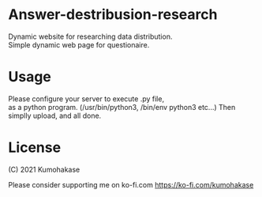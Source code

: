 Answer-destribusion-research
====
Dynamic website for researching data distribution.  
Simple dynamic web page for questionaire.  

Usage
====
Please configure your server to execute .py file,   
as a python program.  (/usr/bin/python3, /bin/env python3 etc...)
Then simplly upload, and all done.

License
====
(C) 2021 Kumohakase

Please consider supporting me on ko-fi.com https://ko-fi.com/kumohakase
